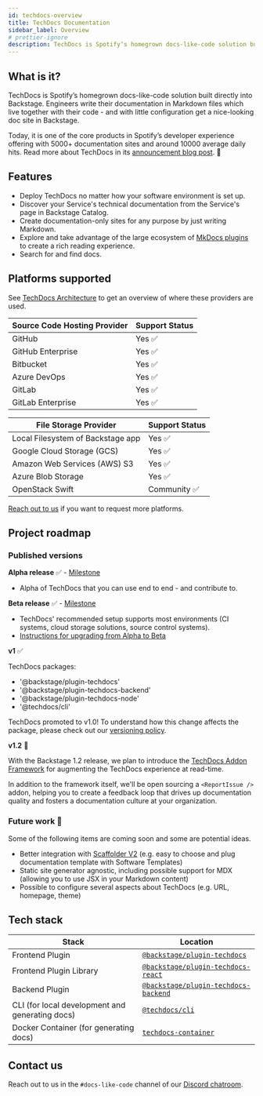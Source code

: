 ```yaml
---
id: techdocs-overview
title: TechDocs Documentation
sidebar_label: Overview
# prettier-ignore
description: TechDocs is Spotify’s homegrown docs-like-code solution built directly into Backstage
---
```


## What is it?

<!-- Intro, backstory, etc.: -->

TechDocs is Spotify’s homegrown docs-like-code solution built directly into Backstage. Engineers write their documentation in Markdown files which live together with their code - and with little configuration get a nice-looking doc site in Backstage.

Today, it is one of the core products in Spotify’s developer experience offering with 5000+ documentation sites and around 10000 average daily hits. Read more about TechDocs in its
[announcement blog post](https://backstage.io/blog/2020/09/08/announcing-tech-docs).
🎉

## Features

- Deploy TechDocs no matter how your software environment is set up.
- Discover your Service's technical documentation from the Service's page in Backstage Catalog.
- Create documentation-only sites for any purpose by just writing Markdown.
- Explore and take advantage of the large ecosystem of
  [MkDocs plugins](https://www.mkdocs.org/user-guide/plugins/) to create a rich reading experience.
- Search for and find docs.

## Platforms supported

See [TechDocs Architecture](architecture.md) to get an overview of where these
providers are used.

| Source Code Hosting Provider | Support Status |
| ---------------------------- | -------------- |
| GitHub                       | Yes ✅         |
| GitHub Enterprise            | Yes ✅         |
| Bitbucket                    | Yes ✅         |
| Azure DevOps                 | Yes ✅         |
| GitLab                       | Yes ✅         |
| GitLab Enterprise            | Yes ✅         |

| File Storage Provider             | Support Status |
| --------------------------------- | -------------- |
| Local Filesystem of Backstage app | Yes ✅         |
| Google Cloud Storage (GCS)        | Yes ✅         |
| Amazon Web Services (AWS) S3      | Yes ✅         |
| Azure Blob Storage                | Yes ✅         |
| OpenStack Swift                   | Community ✅   |

[Reach out to us](#feedback) if you want to request more platforms.

## Project roadmap

### **Published versions**

**Alpha release** ✅ -
[Milestone](https://github.com/backstage/backstage/milestone/16)

- Alpha of TechDocs that you can use end to end - and contribute to.

**Beta release** ✅ -
[Milestone](https://github.com/backstage/backstage/milestone/29)

- TechDocs' recommended setup supports most environments (CI systems, cloud
  storage solutions, source control systems).
- [Instructions for upgrading from Alpha to Beta](how-to-guides.md#how-to-migrate-from-techdocs-alpha-to-beta)

**v1** ✅

TechDocs packages:

- '@backstage/plugin-techdocs'
- '@backstage/plugin-techdocs-backend'
- '@backstage/plugin-techdocs-node'
- '@techdocs/cli'

TechDocs promoted to v1.0! To understand how this change affects the package, please check out our [versioning policy](https://backstage.io/docs/overview/versioning-policy).

**v1.2** 🚧

With the Backstage 1.2 release, we plan to introduce the [TechDocs Addon Framework](https://github.com/backstage/backstage/issues/9636) for augmenting the TechDocs experience at read-time.

In addition to the framework itself, we'll be open sourcing a `<ReportIssue />` addon, helping you to create a feedback loop that drives up documentation quality and fosters a documentation culture at your organization.

### **Future work 🔮**

Some of the following items are coming soon and some are potential ideas.

- Better integration with
  [Scaffolder V2](https://github.com/backstage/backstage/issues/2771) (e.g. easy to choose and plug documentation template with Software Templates)
- Static site generator agnostic, including possible support for MDX (allowing you to use JSX in your Markdown content)
- Possible to configure several aspects about TechDocs (e.g. URL, homepage,
  theme)

## Tech stack

| Stack                                           | Location                                                        |
| ----------------------------------------------- | --------------------------------------------------------------- |
| Frontend Plugin                                 | [`@backstage/plugin-techdocs`][techdocs/frontend]               |
| Frontend Plugin Library                         | [`@backstage/plugin-techdocs-react`][techdocs/frontend-library] |
| Backend Plugin                                  | [`@backstage/plugin-techdocs-backend`][techdocs/backend]        |
| CLI (for local development and generating docs) | [`@techdocs/cli`][techdocs/cli]                                 |
| Docker Container (for generating docs)          | [`techdocs-container`][techdocs/container]                      |

[techdocs/frontend]: https://github.com/backstage/backstage/blob/master/plugins/techdocs
[techdocs/frontend-library]: https://github.com/backstage/backstage/blob/master/plugins/techdocs-react
[techdocs/backend]: https://github.com/backstage/backstage/blob/master/plugins/techdocs-backend
[techdocs/container]: https://github.com/backstage/techdocs-container
[techdocs/cli]: https://github.com/backstage/techdocs-cli

## Contact us

Reach out to us in the `#docs-like-code` channel of our
[Discord chatroom](https://github.com/backstage/backstage#community).
